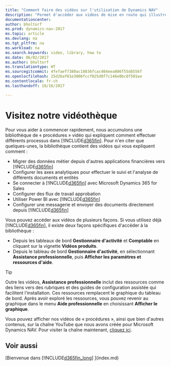 ```yaml
---
title: "Comment faire des vidéos sur l'utilisation de Dynamics NAV"
description: "Permet d'accéder aux vidéos de mise en route qui illustrent comment effectuer des tâches courantes."
documentationcenter: 
author: bholtorf
ms.prod: dynamics-nav-2017
ms.topic: article
ms.devlang: na
ms.tgt_pltfrm: na
ms.workload: na
ms.search.keywords: video, library, how to
ms.date: 06/02/2017
ms.author: bholtorf
ms.translationtype: HT
ms.sourcegitcommit: 4fefaef7380ac10836fcac404eea006f55d8556f
ms.openlocfilehash: 25d26af01e3006fccf025d0f7c146e0bc8f501ee
ms.contentlocale: fr-ch
ms.lasthandoff: 10/16/2017

---
```

# <a name="visit-our-video-library"></a>Visitez notre vidéothèque
Pour vous aider à commencer rapidement, nous accumulons une bibliothèque de « procédures » vidéo qui expliquent comment effectuer différents processus dans [!INCLUDE[d365fin](includes/d365fin_md.md)]. Pour n'en citer que quelques-unes, la bibliothèque contient des vidéos qui vous expliquent comment :  

* Migrer des données métier depuis d'autres applications financières vers [!INCLUDE[d365fin](includes/d365fin_md.md)]  
* Configurer les axes analytiques pour effectuer le suivi et l'analyse de différents documents et entités
* Se connecter à [!INCLUDE[d365fin](includes/d365fin_md.md)] avec Microsoft Dynamics 365 for Sales
* Configurer des flux de travail approbation  
* Utiliser Power BI avec [!INCLUDE[d365fin](includes/d365fin_md.md)]  
* Configurer une messagerie et envoyer des documents directement depuis [!INCLUDE[d365fin](includes/d365fin_md.md)]  

Vous pouvez accéder aux vidéos de plusieurs façons. Si vous utilisez déjà [!INCLUDE[d365fin](includes/d365fin_md.md)], il existe deux façons spécifiques d'accéder à la bibliothèque :

* Depuis les tableaux de bord **Gestionnaire d'activité** et **Comptable** en cliquant sur la vignette **Vidéos produits**.  
* Depuis le tableau de bord **Gestionnaire d'activité**, en sélectionnant **Assistance professionnelle**, puis **Afficher les paramètres et ressources d'aide**.  

> [!Tip]  
> Outre les vidéos, **Assistance professionnelle** inclut des ressources comme des liens vers des rubriques et des guides de configuration assistée qui facilitent l'installation. Ces ressources remplacent le graphique du tableau de bord. Après avoir exploré les ressources, vous pouvez revenir au graphique dans le menu **Aide professionnelle** en choisissant **Afficher le graphique**.  
  
Vous pouvez afficher nos vidéos de « procédures », ainsi que bien d'autres contenus, sur la chaîne YouTube que nous avons créée pour Microsoft Dynamics NAV. Pour visiter la chaîne maintenant, [cliquez ici](https://go.microsoft.com/fwlink/?linkid=851533).

## <a name="see-also"></a>Voir aussi
[Bienvenue dans [!INCLUDE[d365fin_long](includes/d365fin_long_md.md)] ](index.md)

